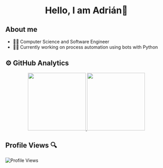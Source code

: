 <div align="center">
<h1 align="center">Hello, I am Adrián👋</h1>
</div>

## About me
- 👨‍💻 Computer Science and Software Engineer
- 👷‍♂️ Currently working on process automation using bots with Python

## ⚙️ GitHub Analytics

<p align="center">
<a href="https://github.com/aaddrruuss">
  <img height="180em" src="https://github-readme-stats-eight-theta.vercel.app/api?username=aaddrruuss&show_icons=true&theme=algolia&include_all_commits=true&count_private=true"/>
  <img height="180em" src="https://github-readme-stats-eight-theta.vercel.app/api/top-langs/?username=aaddrruuss&layout=compact&langs_count=8&theme=algolia"/>
</a>
</p>

## Profile Views 🔍
![Profile Views](https://komarev.com/ghpvc/?username=aaddrruuss)
